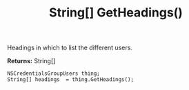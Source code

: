 ﻿---
uid: crmscript_ref_NSCredentialsGroupUsers_GetHeadings
title: String[] GetHeadings()
intellisense: NSCredentialsGroupUsers.GetHeadings
keywords: NSCredentialsGroupUsers, GetHeadings
so.topic: reference
---

Headings in which to list the different users.

**Returns:** String[]


```crmscript
NSCredentialsGroupUsers thing;
String[] headings  = thing.GetHeadings();
```


